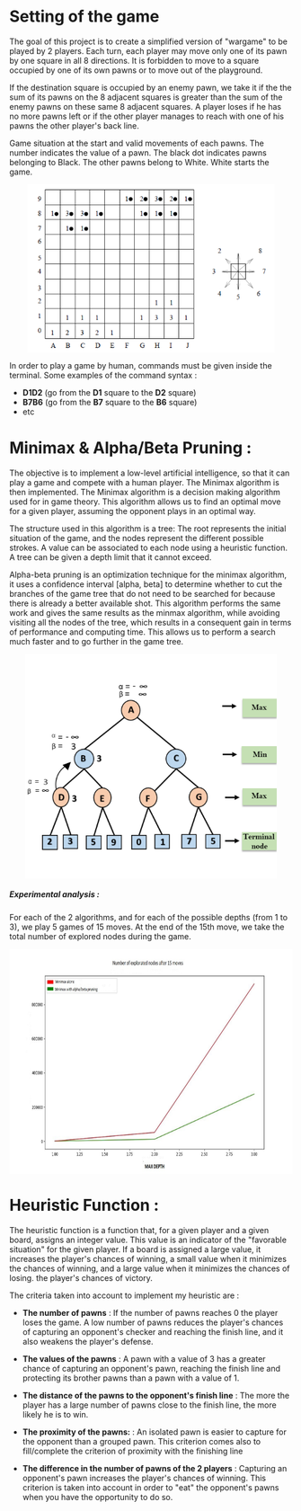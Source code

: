 # Setting of the game
The goal of this project is to create a simplified version of "wargame" to be played by 2 players. Each turn, each player may move only one of its pawn by one square in all 8 directions. It is forbidden to move to a square occupied by one of its own pawns or to move out of the playground.

If the destination square is occupied by an enemy pawn, we take it if the the sum of its pawns on the 8 adjacent squares is greater than the sum of the enemy pawns on these same 8 adjacent squares.  A player loses if he has no more pawns left or if the other player manages to reach with one of his pawns the other player's back line.

Game situation at the start and valid movements of each pawns. The number indicates the value of a pawn. The black dot indicates pawns belonging to Black. The other pawns belong to White. White starts the game.

<p align="center">
   <img src="https://github.com/AmineAgrane/wargame_alpha_beta_pruning/blob/main/doc/setting_wargame.png" height="300" align="center"/>
</p>


In order to play a game by human, commands must be given inside the terminal. Some examples of the command syntax  :
- **D1D2** (go from the **D1** square to the **D2** square)
- **B7B6** (go from the **B7** square to the **B6** square)
- etc

# Minimax & Alpha/Beta Pruning : 
The objective is to implement a low-level artificial intelligence, so that it can play a game and compete with a human player. The Minimax algorithm is then implemented. The Minimax algorithm is a decision making algorithm used for
in game theory. This algorithm allows us to find an optimal move for a given player, assuming the opponent plays in an optimal way.

The structure used in this algorithm is a tree: The root represents the initial situation of the game, and the nodes represent the different possible strokes. A value can be associated to each node using a heuristic function. A tree can be given a depth limit that it cannot exceed.


Alpha-beta pruning is an optimization technique for the minimax algorithm, it uses a confidence interval [alpha, beta] to determine whether to cut the branches of the game tree that do not need to be searched for because there is already a better
available shot. This algorithm performs the same work and gives the same results as the minmax algorithm, while avoiding visiting all the nodes of the tree, which results in a consequent gain in terms of performance and computing time.  This allows us to perform a search much faster and to go further in the game tree.

<p align="center">
   <img src="https://github.com/AmineAgrane/wargame_alpha_beta_pruning/blob/main/doc/minimax.png" height="400" align="center"/>
</p>

##### Experimental analysis : 
For each of the 2 algorithms, and for each of the possible depths (from 1 to 3), we play 5 games of 15 moves. At the end of the 15th move, we take the total number of explored nodes during the game.

<p align="center">
   <img src="https://github.com/AmineAgrane/wargame_alpha_beta_pruning/blob/main/doc/analyse_wargame.png" height="400" align="center"/>
</p>

# Heuristic Function :
The heuristic function is a function that, for a given player and a given board, assigns an integer value. This value is an indicator of the "favorable situation" for the given player. If a board is assigned a large value, it increases the player's chances of winning, a small value when it minimizes the chances of winning, and a large value when it minimizes the chances of losing. the player's chances of victory.

The criteria taken into account to implement my heuristic are :
- **The number of pawns** : If the number of pawns reaches 0 the player loses the game. A low number of pawns reduces the player's chances of capturing an opponent's checker and reaching the finish line, and it also weakens the player's defense.

- **The values of the pawns** : A pawn with a value of 3 has a greater chance of capturing an opponent's pawn, reaching the finish line and protecting its brother pawns than a pawn with a value of 1.

- **The distance of the pawns to the opponent's finish line** : The more the player has a large number of pawns close to the finish line, the more likely he is to win.

- **The proximity of the pawns:** : An isolated pawn is easier to capture for the opponent than a grouped pawn. This criterion comes also to fill/complete the criterion of proximity with the finishing line

- **The difference in the number of pawns of the 2 players** : Capturing an opponent's pawn increases the player's chances of winning. This criterion is taken into account in order to "eat" the opponent's pawns when you have the opportunity to do so.
